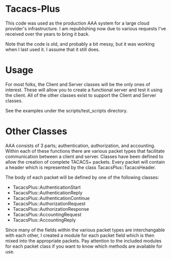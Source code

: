 # Tacacs-Plus

This code was used as the production AAA system for a large cloud provider's infrastructure. 
I am republishing now due to various requests I've received over the years to bring it back.

Note that the code is old, and probably a bit messy, but it was working when I last used it.
I assume that it still does.

# Usage
For most folks, the Client and Server classes will be the only ones of interest. These will
allow you to create a functional server and test it using the client. All of the other
classes exist to support the Client and Server classes.

See the examples under the scripts/test_scripts directory.

# Other Classes
AAA consists of 3 parts; authentication, authorization, and accounting.
Within each of these functions there are various packet types that
facilitate communication between a client and server. Classes
have been defined to allow the creation of complete TACACS+ packets. Every
packet will contain a header which is represented by the class TacacsPlus::TacacsHeader.

The body of each packet will be defined by one of the following classes:
 * TacacsPlus::AuthenticationStart
 * TacacsPlus::AuthenticationReply
 * TacacsPlus::AuthenticationContinue
 * TacacsPlus::AuthorizationRequest
 * TacacsPlus::AuthorizationResponse
 * TacacsPlus::AccountingRequest
 * TacacsPlus::AccountingReply

Since many of the fields within the various packet types are interchangable
with each other, I created a module for each packet field which is then mixed into
the appropriate packets. Pay attention to the included modules for
each packet class if you want to know which methods are available for use.

